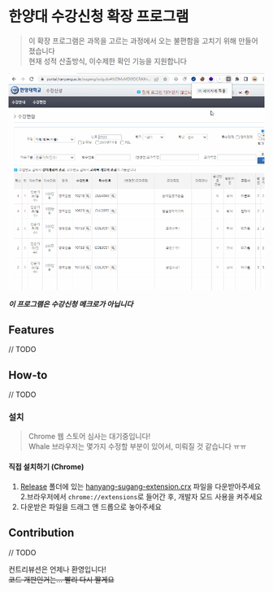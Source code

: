 
# 한양대 수강신청 확장 프로그램

> 이 확장 프로그램은 과목을 고르는 과정에서 오는 불편함을 고치기 위해 만들어졌습니다   
> 현재 성적 산출방식, 이수제한 확인 기능을 지원합니다

![example](./images/example1.gif)

***이 프로그램은 수강신청 메크로가 아닙니다***

## Features

// TODO

## How-to

// TODO

### 설치 

> Chrome 웹 스토어 심사는 대기중입니다!   
> Whale 브라우저는 몇가지 수정할 부분이 있어서, 미뤄질 것 같습니다 ㅠㅠ

#### 직접 설치하기 (Chrome)
1. [Release](./release) 폴더에 있는 [hanyang-sugang-extension.crx](hanyang-sugang-extension.crx) 파일을 다운받아주세요   
2.브라우저에서  `chrome://extensions`로 들어간 후, 개발자 모드 사용을 켜주세요   
3. 다운받은 파일을 드래그 앤 드롭으로 놓아주세요   


## Contribution

// TODO

컨트리뷰션은 언제나 환영입니다!   
~~코드 개판인거는... 빨리 다시 짤게요~~
 
